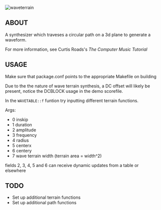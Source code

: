 ![waveterrain](https://user-images.githubusercontent.com/69212477/146979019-3cb75fd7-74c2-4b27-ac05-e9f1f727ca4d.png)

## ABOUT
A synthesizer which traveses a circular path on a 3d plane to generate a waveform.

For more information, see Curtis Roads's *The Computer Music Tutorial*

## USAGE
Make sure that package.conf points to the appropriate Makefile on building

Due to the the nature of wave terrain synthesis, a DC offset will likely be present,
notice the DCBLOCK usage in the demo scorefile.

In the `WAVETABLE::f` funtion try inputting different terrain functions.


Args:
- 0 inskip
- 1 duration
- 2 amplitude
- 3 frequency
- 4 radius
- 5 centerx
- 6 centery
- 7 wave terrain width (terrain area = width^2)

fields 2, 3, 4, 5 and 6 can receive dynamic updates from a table or elsewhere

## TODO
- Set up additional terrain functions
- Set up additional path functions
